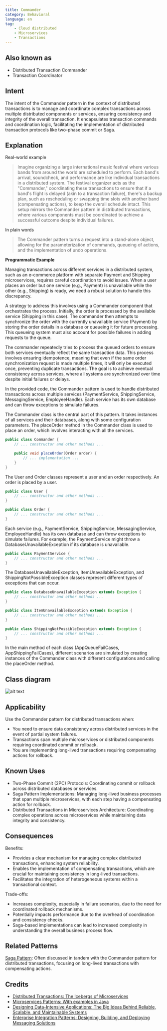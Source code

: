 ```yaml
---
title: Commander
category: Behavioral
language: en
tag:
    - Cloud distributed
    - Microservices
    - Transactions
---
```


## Also known as

* Distributed Transaction Commander
* Transaction Coordinator

## Intent

The intent of the Commander pattern in the context of distributed transactions is to manage and coordinate complex transactions across multiple distributed components or services, ensuring consistency and integrity of the overall transaction. It encapsulates transaction commands and coordination logic, facilitating the implementation of distributed transaction protocols like two-phase commit or Saga.

## Explanation

Real-world example

> Imagine organizing a large international music festival where various bands from around the world are scheduled to perform. Each band's arrival, soundcheck, and performance are like individual transactions in a distributed system. The festival organizer acts as the "Commander," coordinating these transactions to ensure that if a band's flight is delayed (akin to a transaction failure), there's a backup plan, such as rescheduling or swapping time slots with another band (compensating actions), to keep the overall schedule intact. This setup mirrors the Commander pattern in distributed transactions, where various components must be coordinated to achieve a successful outcome despite individual failures.

In plain words

> The Commander pattern turns a request into a stand-alone object, allowing for the parameterization of commands, queueing of actions, and the implementation of undo operations.

**Programmatic Example**

Managing transactions across different services in a distributed system, such as an e-commerce platform with separate Payment and Shipping microservices, requires careful coordination to avoid issues. When a user places an order but one service (e.g., Payment) is unavailable while the other (e.g., Shipping) is ready, we need a robust solution to handle this discrepancy.

A strategy to address this involves using a Commander component that orchestrates the process. Initially, the order is processed by the available service (Shipping in this case). The commander then attempts to synchronize the order with the currently unavailable service (Payment) by storing the order details in a database or queueing it for future processing. This queueing system must also account for possible failures in adding requests to the queue.

The commander repeatedly tries to process the queued orders to ensure both services eventually reflect the same transaction data. This process involves ensuring idempotence, meaning that even if the same order synchronization request is made multiple times, it will only be executed once, preventing duplicate transactions. The goal is to achieve eventual consistency across services, where all systems are synchronized over time despite initial failures or delays.

In the provided code, the Commander pattern is used to handle distributed transactions across multiple services (PaymentService, ShippingService, MessagingService, EmployeeHandle). Each service has its own database and can throw exceptions to simulate failures.

The Commander class is the central part of this pattern. It takes instances of all services and their databases, along with some configuration parameters. The placeOrder method in the Commander class is used to place an order, which involves interacting with all the services.

```java
public class Commander {
    // ... constructor and other methods ...

    public void placeOrder(Order order) {
        // ... implementation ...
    }
}
```

The User and Order classes represent a user and an order respectively. An order is placed by a user.

```java
public class User {
    // ... constructor and other methods ...
}

public class Order {
    // ... constructor and other methods ...
}
```

Each service (e.g., PaymentService, ShippingService, MessagingService, EmployeeHandle) has its own database and can throw exceptions to simulate failures. For example, the PaymentService might throw a DatabaseUnavailableException if its database is unavailable.

```java
public class PaymentService {
    // ... constructor and other methods ...
}
```

The DatabaseUnavailableException, ItemUnavailableException, and ShippingNotPossibleException classes represent different types of exceptions that can occur.

```java
public class DatabaseUnavailableException extends Exception {
    // ... constructor and other methods ...
}

public class ItemUnavailableException extends Exception {
    // ... constructor and other methods ...
}

public class ShippingNotPossibleException extends Exception {
    // ... constructor and other methods ...
}
```

In the main method of each class (AppQueueFailCases, AppShippingFailCases), different scenarios are simulated by creating instances of the Commander class with different configurations and calling the placeOrder method.

## Class diagram

![alt text](./etc/commander.urm.png "Commander class diagram")

## Applicability

Use the Commander pattern for distributed transactions when:

* You need to ensure data consistency across distributed services in the event of partial system failures.
* Transactions span multiple microservices or distributed components requiring coordinated commit or rollback.
* You are implementing long-lived transactions requiring compensating actions for rollback.

## Known Uses

* Two-Phase Commit (2PC) Protocols: Coordinating commit or rollback across distributed databases or services.
* Saga Pattern Implementations: Managing long-lived business processes that span multiple microservices, with each step having a compensating action for rollback.
* Distributed Transactions in Microservices Architecture: Coordinating complex operations across microservices while maintaining data integrity and consistency.

## Consequences

Benefits:

* Provides a clear mechanism for managing complex distributed transactions, enhancing system reliability.
* Enables the implementation of compensating transactions, which are crucial for maintaining consistency in long-lived transactions.
* Facilitates the integration of heterogeneous systems within a transactional context.

Trade-offs:

* Increases complexity, especially in failure scenarios, due to the need for coordinated rollback mechanisms.
* Potentially impacts performance due to the overhead of coordination and consistency checks.
* Saga-based implementations can lead to increased complexity in understanding the overall business process flow.

## Related Patterns

[Saga Pattern](https://java-design-patterns.com/patterns/saga/): Often discussed in tandem with the Commander pattern for distributed transactions, focusing on long-lived transactions with compensating actions.

## Credits

* [Distributed Transactions: The Icebergs of Microservices](https://www.grahamlea.com/2016/08/distributed-transactions-microservices-icebergs/)
* [Microservices Patterns: With examples in Java](https://amzn.to/4axjnYW)
* [Designing Data-Intensive Applications: The Big Ideas Behind Reliable, Scalable, and Maintainable Systems](https://amzn.to/4axHwOV)
* [Enterprise Integration Patterns: Designing, Building, and Deploying Messaging Solutions](https://amzn.to/4aATcRe)
